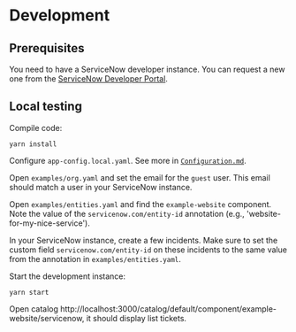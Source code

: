 # Development

## Prerequisites

You need to have a ServiceNow developer instance. You can request a new one from the [ServiceNow Developer Portal](https://developer.servicenow.com/dev.do#!/learn/learning-plans/washingtondc/new_to_servicenow/app_store_learnv2_buildmyfirstapp_washingtondc_personal_developer_instances).

## Local testing

Compile code:

```
yarn install
```

Configure `app-config.local.yaml`. See more in [`Configuration.md`](./Configuration.md).

Open `examples/org.yaml` and set the email for the `guest` user. This email should match a user in your ServiceNow instance.

Open `examples/entities.yaml` and find the `example-website` component. Note the value of the `servicenow.com/entity-id` annotation (e.g., 'website-for-my-nice-service').

In your ServiceNow instance, create a few incidents. Make sure to set the custom field `servicenow.com/entity-id` on these incidents to the same value from the annotation in `examples/entities.yaml`.

Start the development instance:

```
yarn start
```

Open catalog http://localhost:3000/catalog/default/component/example-website/servicenow, it should display list tickets.
